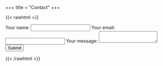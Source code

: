 +++
title = "Contact"
+++

{{< rawhtml >}}
<form action="https://getform.io/f/42635ded-2d3a-45e1-abc5-aad152881c07" method="POST">

  Your name: <input type="text" name="name" required>
  Your email: <input type="email" name="email" required>
  Your message: <textarea name="message" required></textarea>
  </br>
  <input type="submit">

</form>
{{< /rawhtml >}}
